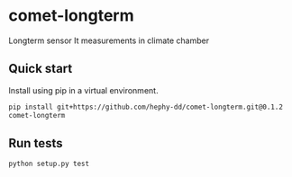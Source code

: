 # comet-longterm

Longterm sensor It measurements in climate chamber

## Quick start

Install using pip in a virtual environment.

```bash
pip install git+https://github.com/hephy-dd/comet-longterm.git@0.1.2
comet-longterm
```

## Run tests

```bash
python setup.py test
```
